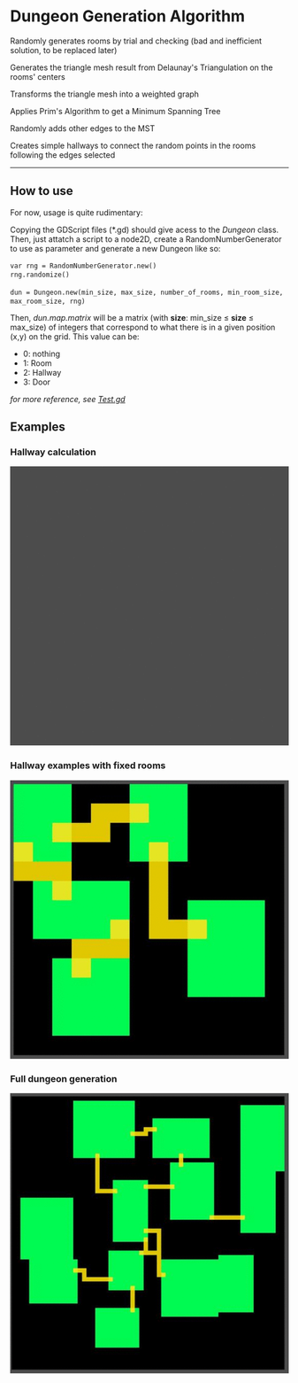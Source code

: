# Dungeon Generation Algorithm


Randomly generates rooms by trial and checking (bad and inefficient solution, to be replaced later)

Generates the triangle mesh result from Delaunay's Triangulation on the rooms' centers

Transforms the triangle mesh into a weighted graph

Applies Prim's Algorithm to get a Minimum Spanning Tree

Randomly adds other edges to the MST

Creates simple hallways to connect the random points in the rooms following the edges selected

--------

## How to use

For now, usage is quite rudimentary:

Copying the GDScript files (\*.gd) should give acess to the *Dungeon* class. Then, just attatch a script to a node2D, create a RandomNumberGenerator to use as parameter and generate a new Dungeon like so:

```gdscript
var rng = RandomNumberGenerator.new()
rng.randomize()

dun = Dungeon.new(min_size, max_size, number_of_rooms, min_room_size, max_room_size, rng)
```

Then, *dun.map.matrix* will be a matrix (with **size**: min_size ≤ **size** ≤ max_size) of integers that correspond to what there is in a given position (x,y) on the grid. This value can be:

- 0: nothing
- 1: Room
- 2: Hallway
- 3: Door


*for more reference, see [Test.gd](Test.gd)*


## Examples

### Hallway calculation
![example.gif](images_and_gifs/example.gif)

### Hallway examples with fixed rooms
![example2.gif](images_and_gifs/example2.gif)

### Full dungeon generation
![example3.gif](images_and_gifs/example3.gif)
